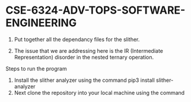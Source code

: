 # CSE-6324-ADV-TOPS-SOFTWARE-ENGINEERING

1) Put together all the dependancy files for the slither.

2) The issue that we are addressing here is the IR (Intermediate Representation) disorder in the nested ternary operation.

Steps to run the program

1) Install the slither analyzer using the command pip3 install slither-analyzer
2) Next clone the repository into your local machine using the command
